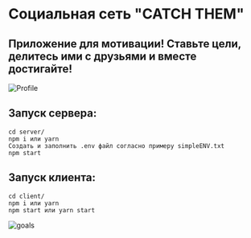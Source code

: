 # Социальная сеть "CATCH THEM"
## Приложение для мотивации! Ставьте цели, делитесь ими с друзьями и вместе достигайте!

![Profile](https://github.com/IliaisaChamp/active-list-social/raw/main/profile.jpg)

## Запуск сервера:

    cd server/
    npm i или yarn
    Cоздать и заполнить .env файл согласно примеру simpleENV.txt
    npm start


## Запуск клиента:
    cd client/
    npm i или yarn
    npm start или yarn start




![goals](https://github.com/IliaisaChamp/active-list-social/raw/main/goals.jpg)
